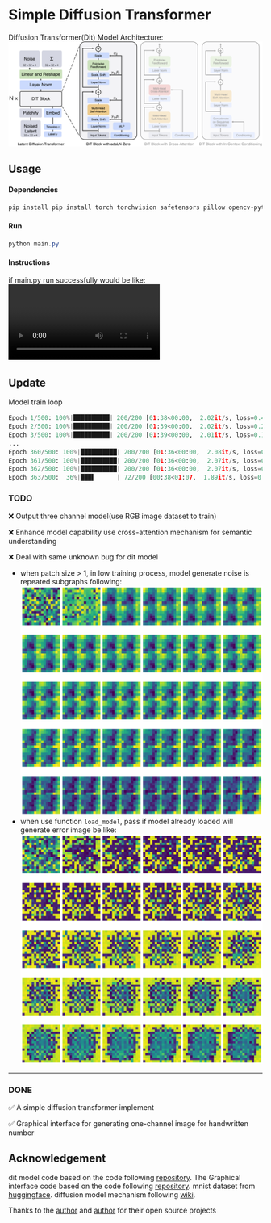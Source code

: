 # Simple Diffusion Transformer

Diffusion Transformer(Dit) Model Architecture:
![model](assets/Diffusion-Transformers.png)

## Usage

#### Dependencies
```bash
pip install pip install torch torchvision safetensors pillow opencv-python matplotlib
```

#### Run
```powershell
python main.py
```

#### Instructions
if main.py run successfully would be like:
<video controls src="outputs/tutorials.mp4" title="Title"></video>

## Update

Model train loop
```python
Epoch 1/500: 100%|██████████| 200/200 [01:38<00:00,  2.02it/s, loss=0.414]
Epoch 2/500: 100%|██████████| 200/200 [01:39<00:00,  2.02it/s, loss=0.201]
Epoch 3/500: 100%|██████████| 200/200 [01:39<00:00,  2.01it/s, loss=0.178]
...
Epoch 360/500: 100%|██████████| 200/200 [01:36<00:00,  2.08it/s, loss=0.0958]
Epoch 361/500: 100%|██████████| 200/200 [01:36<00:00,  2.07it/s, loss=0.0864]
Epoch 362/500: 100%|██████████| 200/200 [01:36<00:00,  2.07it/s, loss=0.0859]
Epoch 363/500:  36%|███▌      | 72/200 [00:38<01:07,  1.89it/s, loss=0.077]
```
### TODO
❌ Output three channel model(use RGB image dataset to train)

❌  Enhance model capability use cross-attention mechanism for semantic understanding

❌ Deal with same unknown bug for dit model
- when patch size > 1, in low training process, model generate noise is repeated subgraphs following:
![alt text](assets/model_gerate_noise.png)
- when use function `load_model`, pass if model already loaded will generate error image be like:
![alt text](assets/error.png)
---
### DONE
✅ A simple diffusion transformer implement


✅ Graphical interface for generating one-channel image for handwritten number

## Acknowledgement
dit model code based on the code following [repository](https://github.com/owenliang/mnist-dits/tree/main). The Graphical interface code based on the code following [repository](https://github.com/mehmet-mert/FrameRecorder).   mnist dataset from [huggingface](https://huggingface.co/datasets/ylecun/mnist). diffusion model mechanism following [wiki](https://en.wikipedia.org/wiki/Diffusion_model).

Thanks to the [author](https://github.com/owenliang) and [author](https://github.com/mehmet-mert) for their open source projects